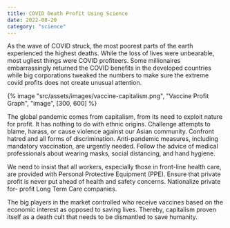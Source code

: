 ```yaml
---
title: COVID Death Profit Using Science
date: 2022-08-20
category: "science"
---
```


As the wave of COVID struck, the most poorest parts of the earth experienced the highest deaths. While the loss of lives were unbearable, most ugliest things were COVID profiteers. Some millionaires embarrassingly returned the COVID benefits in the developed countries while big corporations tweaked the numbers to make sure the extreme covid profits does not create unusual attention.

<!-- excerpt -->

{% image "src/assets/images/vaccine-capitalism.png", "Vaccine Profit Graph", "image", [300, 600] %}

The global pandemic comes from capitalism, from its need to exploit nature for profit. It has nothing to do with ethnic origins. Challenge attempts to blame, harass, or cause violence against our Asian community. Confront hatred and all forms of discrimination. Anti-pandemic measures, including mandatory vaccination, are urgently needed. Follow the advice of medical professionals about wearing masks, social distancing, and hand hygiene.

We need to insist that all workers, especially those in front-line health care, are provided with Personal Protective Equipment (PPE). Ensure that private profit is never put ahead of health and safety concerns. Nationalize private for- profit Long Term Care companies.

The big players in the market controlled who receive vaccines based on the economic interest as opposed to saving lives. Thereby, capitalism proven itself as a death cult that needs to be dismantled to save humanity.
